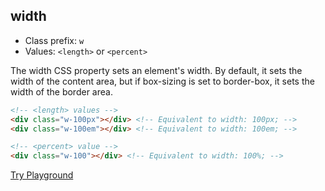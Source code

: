 ## width
- Class prefix: `w`
- Values: `<length>` or `<percent>`

The width CSS property sets an element's width. By default, it sets the width of the content area, but if box-sizing is set to border-box, it sets the width of the border area.

```html
<!-- <length> values -->
<div class="w-100px"></div> <!-- Equivalent to width: 100px; -->
<div class="w-100em"></div> <!-- Equivalent to width: 100em; -->

<!-- <percent> value -->
<div class="w-100"></div> <!-- Equivalent to width: 100%; -->
```
[Try Playground](../../../cssist/demo)
